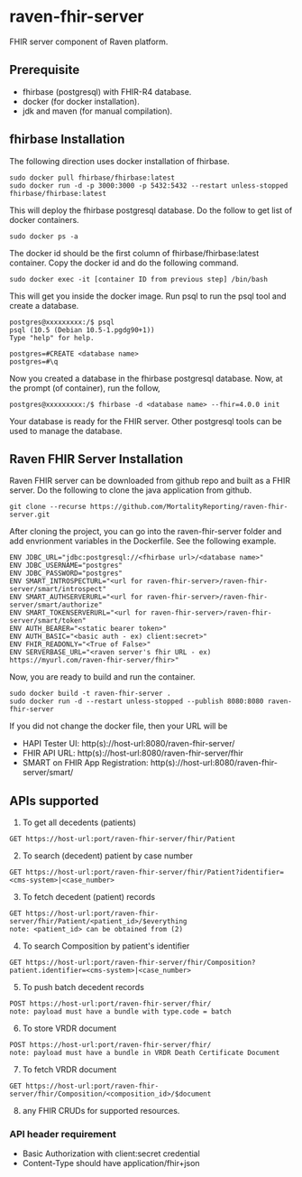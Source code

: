 # raven-fhir-server
FHIR server component of Raven platform.
## Prerequisite
* fhirbase (postgresql) with FHIR-R4 database.
* docker (for docker installation).
* jdk and maven (for manual compilation).

## fhirbase Installation
The following direction uses docker installation of fhirbase.
```
sudo docker pull fhirbase/fhirbase:latest
sudo docker run -d -p 3000:3000 -p 5432:5432 --restart unless-stopped fhirbase/fhirbase:latest
```
This will deploy the fhirbase postgresql database. Do the follow to get list of docker containers.
```
sudo docker ps -a
```
The docker id should be the first column of fhirbase/fhirbase:latest container. Copy the docker id and do the following command.
```
sudo docker exec -it [container ID from previous step] /bin/bash
```
This will get you inside the docker image. Run psql to run the psql tool and create a database.
```
postgres@xxxxxxxxx:/$ psql
psql (10.5 (Debian 10.5-1.pgdg90+1))
Type "help" for help.

postgres=#CREATE <database name>
postgres=#\q
```
Now you created a database in the fhirbase postgresql database. Now, at the prompt (of container), run the follow,
```
postgres@xxxxxxxxx:/$ fhirbase -d <database name> --fhir=4.0.0 init
```
Your database is ready for the FHIR server. Other postgresql tools can be used to manage the database.

## Raven FHIR Server Installation
Raven FHIR server can be downloaded from github repo and built as a FHIR server. Do the following to clone the java application from github. 
```
git clone --recurse https://github.com/MortalityReporting/raven-fhir-server.git
```
After cloning the project, you can go into the raven-fhir-server folder and add envrionment variables in the Dockerfile. See the following example. 
```
ENV JDBC_URL="jdbc:postgresql://<fhirbase url>/<database name>"
ENV JDBC_USERNAME="postgres"
ENV JDBC_PASSWORD="postgres"
ENV SMART_INTROSPECTURL="<url for raven-fhir-server>/raven-fhir-server/smart/introspect"
ENV SMART_AUTHSERVERURL="<url for raven-fhir-server>/raven-fhir-server/smart/authorize"
ENV SMART_TOKENSERVERURL="<url for raven-fhir-server>/raven-fhir-server/smart/token"
ENV AUTH_BEARER="<static bearer token>"
ENV AUTH_BASIC="<basic auth - ex) client:secret>"
ENV FHIR_READONLY="<True of False>"
ENV SERVERBASE_URL="<raven server's fhir URL - ex) https://myurl.com/raven-fhir-server/fhir>"
```
Now, you are ready to build and run the container.
```
sudo docker build -t raven-fhir-server .
sudo docker run -d --restart unless-stopped --publish 8080:8080 raven-fhir-server
```
If you did not change the docker file, then your URL will be 
* HAPI Tester UI: http(s)://host-url:8080/raven-fhir-server/
* FHIR API URL: http(s)://host-url:8080/raven-fhir-server/fhir
* SMART on FHIR App Registration: http(s)://host-url:8080/raven-fhir-server/smart/
  
## APIs supported
1. To get all decedents (patients)<br/>
```
GET https://host-url:port/raven-fhir-server/fhir/Patient
```
2. To search (decedent) patient by case number
```
GET https://host-url:port/raven-fhir-server/fhir/Patient?identifier=<cms-system>|<case_number>
```
3. To fetch decedent (patient) records
```
GET https://host-url:port/raven-fhir-server/fhir/Patient/<patient_id>/$everything
note: <patient_id> can be obtained from (2)
```
4. To search Composition by patient's identifier
```
GET https://host-url:port/raven-fhir-server/fhir/Composition?patient.identifier=<cms-system>|<case_number>
```
5. To push batch decedent records
```
POST https://host-url:port/raven-fhir-server/fhir/
note: payload must have a bundle with type.code = batch
```
6. To store VRDR document
```
POST https://host-url:port/raven-fhir-server/fhir/
note: payload must have a bundle in VRDR Death Certificate Document
```
7. To fetch VRDR document
```
GET https://host-url:port/raven-fhir-server/fhir/Composition/<composition_id>/$document
```
8. any FHIR CRUDs for supported resources.

### API header requirement
- Basic Authorization with client:secret credential
- Content-Type should have application/fhir+json
